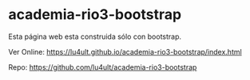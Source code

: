 # academia-rio3-bootstrap

Esta página web esta construida sólo con bootstrap.

Ver Online:
    https://lu4ult.github.io/academia-rio3-bootstrap/index.html

Repo:
    https://github.com/lu4ult/academia-rio3-bootstrap
